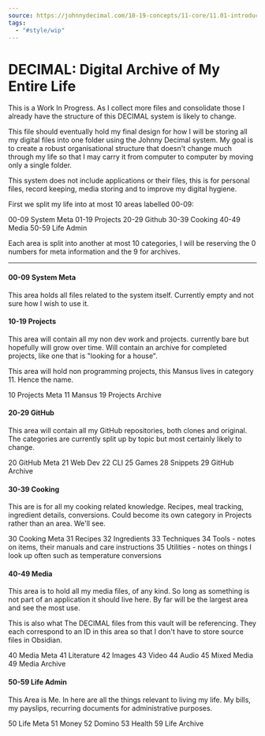 ```yaml
---
source: https://johnnydecimal.com/10-19-concepts/11-core/11.01-introduction/
tags:
  - "#style/wip"
---
```

# DECIMAL: Digital Archive of My Entire Life

This is a Work In Progress. As I collect more files and consolidate those I already have the structure of this DECIMAL system is likely to change. 

This file should eventually hold my final design for how I will be storing all my digital files into one folder using the Johnny Decimal system. My goal is to create a robust organisational structure that doesn't change much through my life so that I may carry it from computer to computer by moving only a single folder.

This system does not include applications or their files, this is for personal files, record keeping, media storing and to improve my digital hygiene.

First we split my life into at most 10 areas labelled 00-09:

00-09 System Meta
01-19 Projects
20-29 Github
30-39 Cooking
40-49 Media
50-59 Life Admin

Each area is split into another at most 10 categories, I will be reserving the 0 numbers for meta information and the 9 for archives.

---
#### 00-09 System Meta

This area holds all files related to the system itself. Currently empty and not sure how I wish to use it.
#### 10-19 Projects

This area will contain all my non dev work and projects. currently bare but hopefully will grow over time. Will contain an archive for completed projects, like one that is "looking for a house".

This area will hold non programming projects, this Mansus lives in category 11. Hence the name.

10 Projects Meta
11 Mansus
19 Projects Archive
#### 20-29 GitHub

This area will contain all my GitHub repositories, both clones and original. The categories are currently split up by topic but most certainly likely to change.

20 GitHub Meta
21 Web Dev
22 CLI
25 Games
28 Snippets
29 GitHub Archive
#### 30-39 Cooking

This are is for all my cooking related knowledge. Recipes, meal tracking, ingredient details, conversions. Could become its own category in Projects rather than an area. We'll see.

30 Cooking Meta
31 Recipes
32 Ingredients
33 Techniques
34 Tools - notes on items, their manuals and care instructions
35 Utilities - notes on things I look up often such as temperature conversions
#### 40-49 Media

This area is to hold all my media files, of any kind. So long as something is not part of an application it should live here. By far will be the largest area and see the most use. 

This is also what The DECIMAL files from this vault will be referencing. They each correspond to an ID in this area so that I don't have to store source files in Obsidian. 

40 Media Meta
41 Literature
42 Images
43 Video
44 Audio
45 Mixed Media
49 Media Archive
#### 50-59 Life Admin

This Area is Me. In here are all the things relevant to living my life. My bills, my payslips, recurring documents for administrative purposes.

50 Life Meta
51 Money
52 Domino
53 Health
59 Life Archive